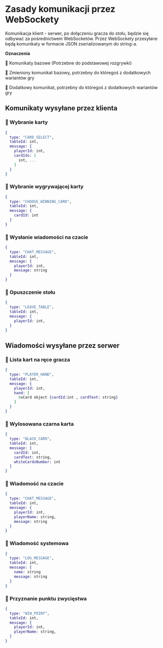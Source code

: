 # Zasady komunikacji przez WebSockety


Komunikacja klient - serwer, po dołączeniu gracza do stołu, będzie się odbywać za pośrednictwem WebSocketów. Przez WebSockety przesyłane będą komunikaty w formacie JSON zserializowanym do string-a.

__Oznaczenia__

&#x1F4D8; Komunikaty bazowe (Potrzebne do podstawowej rozgrywki)

&#x1F4D7; Zmieniony komunikat bazowy, potrzebny do któregoś z dodatkowych wariantów gry

&#x1F4D9; Dodatkowy komunikat, potrzebny do któregoś z dodatkowych wariantów gry

## Komunikaty wysyłane przez klienta

### &#x1F4D8; Wybranie karty

```elixir
{
  type: "CARD_SELECT",
  tableId: int,
  message: {
    playerId: int,
    cardIds: [
      int, ...
    ]
  }
}
```

### &#x1F4D8; Wybranie wygrywającej karty

```elixir
{
  type: "CHOOSE_WINNING_CARD",
  tableId: int,
  message: {
    cardId: int
  }
}
```

### &#x1F4D8; Wysłanie wiadomości na czacie

```elixir
{
  type: "CHAT_MESSAGE",
  tableId: int,
  message: {
    playerId: int,
    message: string
  }
}
```

### &#x1F4D8; Opuszczenie stołu

```elixir
{
  type: "LEAVE_TABLE",
  tableId: int,
  message: {
    playerId: int,
  }
}
```

## Wiadomości wysyłane przez serwer

### &#x1F4D8; Lista kart na ręce gracza

```elixir
{
  type: "PLAYER_HAND",
  tableId: int,
  message: {
    playerId: int,
    hand: [
      8xCard object {cardId:int , cardText: string}
    ]
  }
}
```

### &#x1F4D8; Wylosowana czarna karta

```elixir
{
  type: "BLACK_CARD",
  tableId: int,
  message: {
    cardId: int,
    cardText: string,
    whiteCardsNumber: int
  }
}
```

### &#x1F4D8; Wiadomość na czacie

```elixir
{
  type: "CHAT_MESSAGE",
  tableId: int,
  message: {
    playerId: int,
    playerName: string,
    message: string
  }
}
```

### &#x1F4D8; Wiadomość systemowa

```elixir
{
  type: "LOG_MESSAGE",
  tableId: int,
  message: {
    name: string
    message: string
  }
}
```

### &#x1F4D8; Przyznanie punktu zwycięstwa

```elixir
{
  type: "WIN_POINT",
  tableId: int,
  message: {
    playerId: int,
    playerName: string,
  }
}
```

